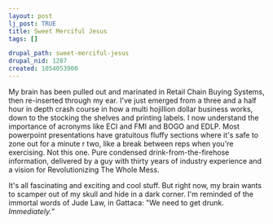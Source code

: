 ```yaml
--- 
layout: post
lj_post: TRUE
title: Sweet Merciful Jesus
tags: []

drupal_path: sweet-merciful-jesus
drupal_nid: 1287
created: 1054053900
---
```

My brain has been pulled out and marinated in Retail Chain Buying Systems, then re-inserted through my ear. I've just emerged from a three and a half hour in depth crash course in how a multi hojillion dollar business works, down to the stocking the shelves and printing labels. I now understand the importance of acronyms like ECI and FMI and BOGO and EDLP. Most powerpoint presentations have gratuitous fluffy sections where it's safe to zone out for a minute r two, like a break between reps when you're exercising. Not this one. Pure condensed drink-from-the-firehose information, delivered by a guy with thirty years of industry experience and a vision for Revolutionizing The Whole Mess.

It's all fascinating and exciting and cool stuff. But right now, my brain wants to scamper out of my skull and hide in a dark corner. I'm reminded of the immortal words of Jude Law, in Gattaca: "We need to get drunk. <i>Immediately.</i>"
